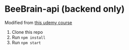 # BeeBrain-api (backend only)
Modified from [this udemy course](https://www.udemy.com/the-complete-web-developer-zero-to-mastery/)

1. Clone this repo
2. Run `npm install`
3. Run `npm start`
